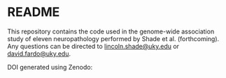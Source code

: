 # README

This repository contains the code used in the genome-wide association study of eleven neuropathology performed by Shade et al. (forthcoming). Any questions can be directed to lincoln.shade@uky.edu or david.fardo@uky.edu. 

DOI generated using Zenodo:
